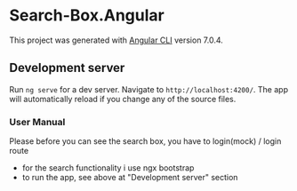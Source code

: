 # Search-Box.Angular

This project was generated with [Angular CLI](https://github.com/angular/angular-cli) version 7.0.4.

## Development server

Run `ng serve` for a dev server. Navigate to `http://localhost:4200/`. The app will automatically reload if you change any of the source files.



### User Manual

Please before you can see the search box, you have to login(mock) / login route

- for the search functionality i use ngx bootstrap
- to run the app, see above at "Development server" section
